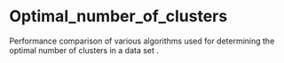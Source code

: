 # Optimal_number_of_clusters

Performance comparison of various algorithms used for determining the optimal number of clusters in a data set .
